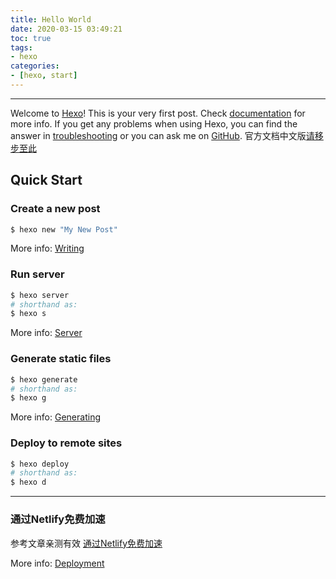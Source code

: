 ```yaml
---
title: Hello World
date: 2020-03-15 03:49:21
toc: true
tags: 
- hexo
categories:
- [hexo, start]
---
```

---
Welcome to [Hexo](https://hexo.io/)! This is your very first post. Check [documentation](https://hexo.io/docs/) for more info. If you get any problems when using Hexo, you can find the answer in [troubleshooting](https://hexo.io/docs/troubleshooting.html) or you can ask me on [GitHub](https://github.com/hexojs/hexo/issues).
官方文档中文版[请移步至此](https://zhuanlan.zhihu.com/p/106686828?from_voters_page=true)
<!-- more -->
## Quick Start
### Create a new post

``` bash
$ hexo new "My New Post"
```

More info: [Writing](https://hexo.io/docs/writing.html)

### Run server

``` bash
$ hexo server
# shorthand as:
$ hexo s
```

More info: [Server](https://hexo.io/docs/server.html)

### Generate static files

``` bash
$ hexo generate
# shorthand as:
$ hexo g
```

More info: [Generating](https://hexo.io/docs/generating.html)

### Deploy to remote sites

``` bash
$ hexo deploy
# shorthand as:
$ hexo d
```
---
### 通过Netlify免费加速
参考文章亲测有效
[通过Netlify免费加速](https://mp.weixin.qq.com/s/11-yHYohTdSBl9FfNvCs6w)

More info: [Deployment](https://hexo.io/docs/one-command-deployment.html)
